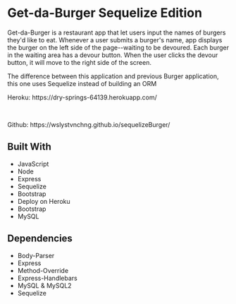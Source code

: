 <h1><strong>Get-da-Burger Sequelize Edition</strong></h1>
<tr>
<p>Get-da-Burger is a restaurant app that let users input the names of burgers they'd like to eat. Whenever a user submits a burger's name, app displays the burger on the left side of the page--waiting to be devoured. Each burger in the waiting area has a devour button. When the user clicks the devour button, it will move to the right side of the screen.
</p>
  <p>The difference between this application and previous Burger application, this one uses Sequelize instead of building an ORM</p>

<p>Heroku: https://dry-springs-64139.herokuapp.com/</p>
<br>
<p>Github: https://wslystvnchng.github.io/sequelizeBurger/</p>


<h2>Built With</h2>
<ul>
<li>JavaScript</li>
<li>Node</li>
<li>Express</li>
<li>Sequelize</li>
<li>Bootstrap</li>
 <li>Deploy on Heroku</li>
 <li>Bootstrap</li>
  <li>MySQL</li>
  
</ul>

<h2>Dependencies</h2>
<ul>
<li>Body-Parser</li>
<li>Express</li>
<li>Method-Override</li>
<li>Express-Handlebars</li>
  <li>MySQL & MySQL2</li>
  <li>Sequelize</li>
</ul>
